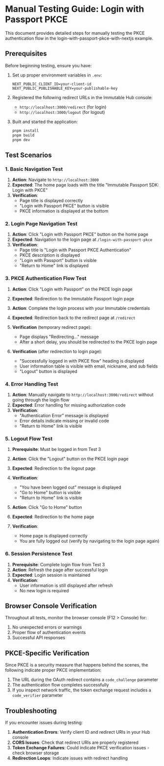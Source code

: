 # Manual Testing Guide: Login with Passport PKCE

This document provides detailed steps for manually testing the PKCE authentication flow in the login-with-passport-pkce-with-nextjs example.

## Prerequisites

Before beginning testing, ensure you have:

1. Set up proper environment variables in `.env`:
   ```
   NEXT_PUBLIC_CLIENT_ID=your-client-id
   NEXT_PUBLIC_PUBLISHABLE_KEY=your-publishable-key
   ```

2. Registered the following redirect URLs in the Immutable Hub console:
   - `http://localhost:3000/redirect` (for login)
   - `http://localhost:3000/logout` (for logout)

3. Built and started the application:
   ```bash
   pnpm install
   pnpm build
   pnpm dev
   ```

## Test Scenarios

### 1. Basic Navigation Test

1. **Action**: Navigate to `http://localhost:3000`
2. **Expected**: The home page loads with the title "Immutable Passport SDK: Login with PKCE"
3. **Verification**:
   - Page title is displayed correctly
   - "Login with Passport PKCE" button is visible
   - PKCE information is displayed at the bottom

### 2. Login Page Navigation Test

1. **Action**: Click "Login with Passport PKCE" button on the home page
2. **Expected**: Navigation to the login page at `/login-with-passport-pkce`
3. **Verification**:
   - Page title is "Login with Passport PKCE Authentication"
   - PKCE description is displayed
   - "Login with Passport" button is visible
   - "Return to Home" link is displayed

### 3. PKCE Authentication Flow Test

1. **Action**: Click "Login with Passport" on the PKCE login page
2. **Expected**: Redirection to the Immutable Passport login page
3. **Action**: Complete the login process with your Immutable credentials
4. **Expected**: Redirection back to the redirect page at `/redirect`
5. **Verification** (temporary redirect page):
   - Page displays "Redirecting..." message
   - After a short delay, you should be redirected to the PKCE login page

6. **Verification** (after redirection to login page):
   - "Successfully logged in with PKCE flow" heading is displayed
   - User information table is visible with email, nickname, and sub fields
   - "Logout" button is displayed

### 4. Error Handling Test

1. **Action**: Manually navigate to `http://localhost:3000/redirect` without going through the login flow
2. **Expected**: Error handling for missing authorization code
3. **Verification**:
   - "Authentication Error" message is displayed
   - Error details indicate missing or invalid code
   - "Return to Home" link is visible

### 5. Logout Flow Test

1. **Prerequisite**: Must be logged in from Test 3
2. **Action**: Click the "Logout" button on the PKCE login page
3. **Expected**: Redirection to the logout page
4. **Verification**:
   - "You have been logged out" message is displayed
   - "Go to Home" button is visible
   - "Return to Home" link is visible

5. **Action**: Click "Go to Home" button
6. **Expected**: Redirection to the home page
7. **Verification**: 
   - Home page is displayed correctly
   - You are fully logged out (verify by navigating to the login page again)

### 6. Session Persistence Test

1. **Prerequisite**: Complete login flow from Test 3
2. **Action**: Refresh the page after successful login
3. **Expected**: Login session is maintained
4. **Verification**:
   - User information is still displayed after refresh
   - No new login is required

## Browser Console Verification

Throughout all tests, monitor the browser console (F12 > Console) for:

1. No unexpected errors or warnings
2. Proper flow of authentication events
3. Successful API responses

## PKCE-Specific Verification

Since PKCE is a security measure that happens behind the scenes, the following indicate proper PKCE implementation:

1. The URL during the OAuth redirect contains a `code_challenge` parameter
2. The authentication flow completes successfully
3. If you inspect network traffic, the token exchange request includes a `code_verifier` parameter

## Troubleshooting

If you encounter issues during testing:

1. **Authentication Errors**: Verify client ID and redirect URIs in your Hub console
2. **CORS Issues**: Check that redirect URIs are properly registered
3. **Token Exchange Failures**: Could indicate PKCE verification issues - check browser storage
4. **Redirection Loops**: Indicate issues with redirect handling 